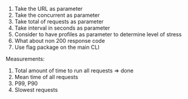 1. Take the URL as parameter
2. Take the concurrent as parameter
3. Take total of requests as parameter
4. Take interval in seconds as parameter
5. Consider to have profiles as parameter to determine level of stress
6. What about non 200 response code
7. Use flag package on the main CLI

Measurements:

1. Total amount of time to run all requests => done
2. Mean time of all requests
3. P99, P90
4. Slowest requests
